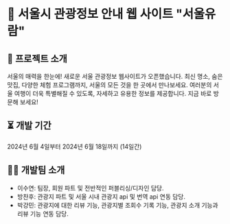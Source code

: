 # 🧭 서울시 관광정보 안내 웹 사이트 "서울유람"



## 📖 프로젝트 소개
서울의 매력을 한눈에! 새로운 서울 관광정보 웹사이트가 오픈했습니다. 최신 명소, 숨은 맛집, 다양한 체험 프로그램까지, 서울의 모든 것을 한 곳에서 만나보세요. 여러분의 서울 여행이 더욱 특별해질 수 있도록, 자세하고 유용한 정보를 제공합니다. 지금 바로 방문해 보세요!


## ⏳ 개발 기간
2024년 6월 4일부터 2024년 6월 18일까지 (14일간)


## 🧑‍💻 개발팀 소개
- 이수연: 팀장, 회원 파트 및 전반적인 퍼블리싱/디자인 담당.
- 방찬후: 관광지 파트 및 서울 시내 관광지 api 및 번역 api 연동 담당.
- 박강민: 관광지에 대한 리뷰 기능, 관광지별 조회수 기록 기능, 관광지 소개 기능과 리뷰 기능 연동 담당.
